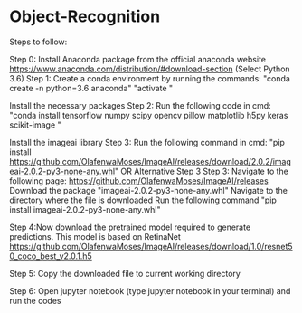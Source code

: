 # Object-Recognition

Steps to follow:

Step 0: Install Anaconda package from the official anaconda website https://www.anaconda.com/distribution/#download-section (Select Python 3.6)
Step 1: Create a conda environment by running the commands:
          "conda create -n <ENVIRONMENT NAME> python=3.6 anaconda"
          "activate <ENVIRONMENT NAME>"

Install the necessary packages
Step 2: Run the following code in cmd:
        "conda install tensorflow numpy scipy opencv pillow matplotlib h5py keras scikit-image "

Install the imageai library
Step 3: Run the following command in cmd:
        "pip install https://github.com/OlafenwaMoses/ImageAI/releases/download/2.0.2/imageai-2.0.2-py3-none-any.whl"
 OR
Alternative Step 3
Step 3: Navigate to the following page: https://github.com/OlafenwaMoses/ImageAI/releases
        Download the package "imageai-2.0.2-py3-none-any.whl"
        Navigate to the directory where the file is downloaded
        Run the following command "pip install imageai-2.0.2-py3-none-any.whl"

Step 4:Now download the pretrained model required to generate predictions. This model is based on RetinaNet https://github.com/OlafenwaMoses/ImageAI/releases/download/1.0/resnet50_coco_best_v2.0.1.h5

Step 5: Copy the downloaded file to current working directory

Step 6: Open jupyter notebook (type jupyter notebook in your terminal) and run the codes
